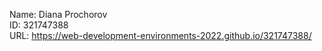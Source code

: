 Name: Diana Prochorov
<br>
ID: 321747388
<br>
URL: https://web-development-environments-2022.github.io/321747388/
